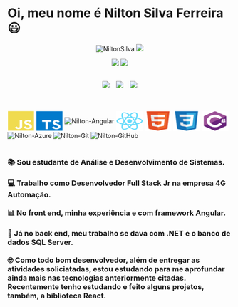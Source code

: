 <h1>Oi, meu nome é Nilton Silva Ferreira 😃</h1>

<div>
  <p align="center"><img src="https://komarev.com/ghpvc/?username=NiltonSilva&color=brightgreen&style=flat" alt="NiltonSilva" /> <img src="https://img.shields.io/badge/Dev-FullStack%20-%23b5179e"></p>
</div>

<div align="center">
  <img height="180em" src="https://github-readme-stats.vercel.app/api?username=NiltonSilva&show_icons=true&theme=dracula&include_all_commits=true"/>
  <img height="180em" src="https://github-readme-stats.vercel.app/api/top-langs/?username=NiltonSilva&layout=compact&langs_count=16&theme=dracula"/>
</div>

<br/>

<div>
  <p align='center'>
  <a href="https://www.linkedin.com/in/niltonsf/"><img src="https://img.shields.io/badge/linkedin-%230077B5.svg?&style=for-the-badge&logo=linkedin&logoColor=white"/></a>
  &ensp;
  <a href="mailto:nsfgeo@hotmail.com?subject=Olá%20Nilton"><img src="https://img.shields.io/badge/hotmail-%23D14836.svg?&style=for-the-badge&logo=hotmail&logoColor=white"/></a>
  &ensp;
  <a href="https://github.com/NiltonSilva" target="_blank"><img src=https://img.shields.io/badge/GitHub-100000?style=for-the-badge&logo=github&logoColor=white><a/>
</p>
</div>


<br/>

<div style="display: inline_block"><br>
  <img align="center" alt="Nilton-Js" height="45" width="60" src="https://raw.githubusercontent.com/devicons/devicon/master/icons/javascript/javascript-plain.svg">
  <img align="center" alt="Nilton-Ts" height="45" width="60" src="https://raw.githubusercontent.com/devicons/devicon/master/icons/typescript/typescript-plain.svg">
  <img align="center" alt="Nilton-Angular" height="45" width="60" src="https://cdn.jsdelivr.net/gh/devicons/devicon/icons/angularjs/angularjs-original.svg" /> 
  <img align="center" alt="Nilton-React" height="45" width="60" src="https://raw.githubusercontent.com/devicons/devicon/master/icons/react/react-original.svg">
  <img align="center" alt="Nilton-HTML" height="45" width="60" src="https://raw.githubusercontent.com/devicons/devicon/master/icons/html5/html5-original.svg">
  <img align="center" alt="Nilton-CSS" height="45" width="60" src="https://raw.githubusercontent.com/devicons/devicon/master/icons/css3/css3-original.svg">
  <img align="center" alt="Nilton-Csharp" height="45" width="60" src="https://raw.githubusercontent.com/devicons/devicon/master/icons/csharp/csharp-original.svg">
  <img align="center" alt="Nilton-Azure" height="45" width="60" src="https://cdn.jsdelivr.net/gh/devicons/devicon/icons/azure/azure-original.svg" />
  <img align="center" alt="Nilton-Git" height="45" width="60" src="https://cdn.jsdelivr.net/gh/devicons/devicon/icons/git/git-original.svg" />
  <img align="center" alt="Nilton-GitHub" height="45" width="60" src="https://cdn.jsdelivr.net/gh/devicons/devicon/icons/github/github-original.svg" />
          
          
</div>

<br/>

<h3>
📚 Sou estudante de Análise e Desenvolvimento de Sistemas.
<br/><br/>
💻 Trabalho como Desenvolvedor Full Stack Jr na empresa 4G Automação.
<br/><br/>
📊 No front end, minha experiência e com framework Angular.
<br/><br/>
💾 Já no back end, meu trabalho se dava com .NET e o banco de dados SQL Server.
<br/><br/>
🤓 Como todo bom desenvolvedor, além de entregar as atividades soliciatadas, estou estudando para me aprofundar ainda mais nas tecnologias anteriormente citadas. Recentemente tenho estudando e feito alguns projetos, também, a biblioteca React. 
</h3>

<div>
